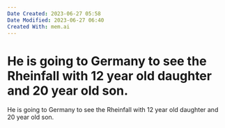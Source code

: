 ```yaml
---
Date Created: 2023-06-27 05:58
Date Modified: 2023-06-27 06:40
Created With: mem.ai
---
```


# He is going to Germany to see the Rheinfall with 12 year old daughter and 20 year old son.

He is going to Germany to see the Rheinfall with 12 year old daughter and 20 year old son.
